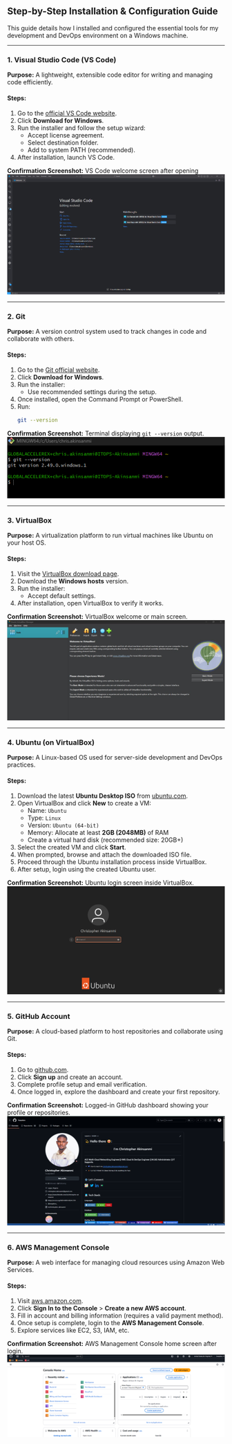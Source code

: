## Step-by-Step Installation & Configuration Guide

This guide details how I installed and configured the essential tools for my development and DevOps environment on a Windows machine.

---

### 1. Visual Studio Code (VS Code)

**Purpose:** A lightweight, extensible code editor for writing and managing code efficiently.

#### Steps:

1. Go to the [official VS Code website](https://code.visualstudio.com/).
2. Click **Download for Windows**.
3. Run the installer and follow the setup wizard:
   - Accept license agreement.
   - Select destination folder.
   - Add to system PATH (recommended).
4. After installation, launch VS Code.

**Confirmation Screenshot:** VS Code welcome screen after opening ![Capture the **VS Code welcome screen** after opening](https://github.com/Swapdevs/tech-environment-setup/blob/main/screenshots/VS%20Code%20Welcome%20Screen.jpg)


---

### 2. Git

**Purpose:** A version control system used to track changes in code and collaborate with others.

#### Steps:

1. Go to the [Git official website](https://git-scm.com/).
2. Click **Download for Windows**.
3. Run the installer:
   - Use recommended settings during the setup.
4. Once installed, open the Command Prompt or PowerShell.
5. Run:
   ```bash
   git --version
   ```

**Confirmation Screenshot:** Terminal displaying `git --version` output. ![Terminal displaying `git --version` output.](https://github.com/Swapdevs/tech-environment-setup/blob/main/screenshots/Terminal%20with%20%60git%20--version%60%20Output.jpg)


---

### 3. VirtualBox

**Purpose:** A virtualization platform to run virtual machines like Ubuntu on your host OS.

#### Steps:

1. Visit the [VirtualBox download page](https://www.virtualbox.org/).
2. Download the **Windows hosts** version.
3. Run the installer:
   - Accept default settings.
4. After installation, open VirtualBox to verify it works.

**Confirmation Screenshot:** VirtualBox welcome or main screen. ![VirtualBox welcome or main screen.](https://github.com/Swapdevs/tech-environment-setup/blob/main/screenshots/VirtualBox%20Welcome%20Screen.jpg)

---

### 4. Ubuntu (on VirtualBox)

**Purpose:** A Linux-based OS used for server-side development and DevOps practices.

#### Steps:

1. Download the latest **Ubuntu Desktop ISO** from [ubuntu.com](https://ubuntu.com/download/desktop).
2. Open VirtualBox and click **New** to create a VM:
   - Name: `Ubuntu`
   - Type: `Linux`
   - Version: `Ubuntu (64-bit)`
   - Memory: Allocate at least **2GB (2048MB)** of RAM
   - Create a virtual hard disk (recommended size: 20GB+)
3. Select the created VM and click **Start**.
4. When prompted, browse and attach the downloaded ISO file.
5. Proceed through the Ubuntu installation process inside VirtualBox.
6. After setup, login using the created Ubuntu user.

**Confirmation Screenshot:** Ubuntu login screen inside VirtualBox. ![Ubuntu **login screen** inside VirtualBox.](https://github.com/Swapdevs/tech-environment-setup/blob/main/screenshots/Ubuntu%20Virtual%20Machine%20Login%20Prompt.jpg)


---

### 5. GitHub Account

**Purpose:** A cloud-based platform to host repositories and collaborate using Git.

#### Steps:

1. Go to [github.com](https://github.com/).
2. Click **Sign up** and create an account.
3. Complete profile setup and email verification.
4. Once logged in, explore the dashboard and create your first repository.

**Confirmation Screenshot:** Logged-in GitHub dashboard showing your profile or repositories. ![Logged-in **GitHub dashboard** showing your profile or repositories.](https://github.com/Swapdevs/tech-environment-setup/blob/main/screenshots/GitHub%20Dashboard%20(Logged%20In).jpg)


---

### 6. AWS Management Console

**Purpose:** A web interface for managing cloud resources using Amazon Web Services.

#### Steps:

1. Visit [aws.amazon.com](https://aws.amazon.com/).
2. Click **Sign In to the Console** > **Create a new AWS account**.
3. Fill in account and billing information (requires a valid payment method).
4. Once setup is complete, login to the **AWS Management Console**.
5. Explore services like EC2, S3, IAM, etc.

**Confirmation Screenshot:** AWS Management Console home screen after login. ![AWS **Management Console home screen** after login.](https://github.com/Swapdevs/tech-environment-setup/blob/main/screenshots/AWS%20Management%20Console%20Homepage.jpg)


